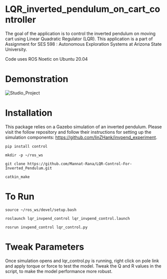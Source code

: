 # LQR_inverted_pendulum_on_cart_controller
The goal of the application is to control the inverted pendulum on moving cart using Linear Quadratic Regulator (LQR). This application is a part of Assignment for SES 598 : Autonomous Exploration Systems at Arizona State University. 

Code uses ROS Noetic on Ubuntu 20.04


# Demonstration

![Studio_Project](https://user-images.githubusercontent.com/97504177/223634066-f439f299-3e42-4caa-8ac9-f319698d40aa.gif)




# Installation

This package relies on a Gazebo simulation of an inverted pendulum. Please visit the follow repository and follow their instructions for setting up the simulation components: https://github.com/linZHank/invpend_experiment.

```
pip install control
```

```
mkdir -p ~/ros_ws
```

```
git clone https://github.com/Mannat-Rana/LQR-Control-For-Inverted_Pendulum.git
```

```
catkin_make
```



# To Run

```
source ~/ros_ws/devel/setup.bash
```

```
roslaunch lqr_invpend_control lqr_invpend_control.launch
```
```
rosrun invpend_control lqr_control.py
```
# Tweak Parameters

Once simulation opens and lqr_control.py is running, right click on pole link and apply torque or force to test the model.
Tweak the Q and R values in the script, to make the model performance more robust.
